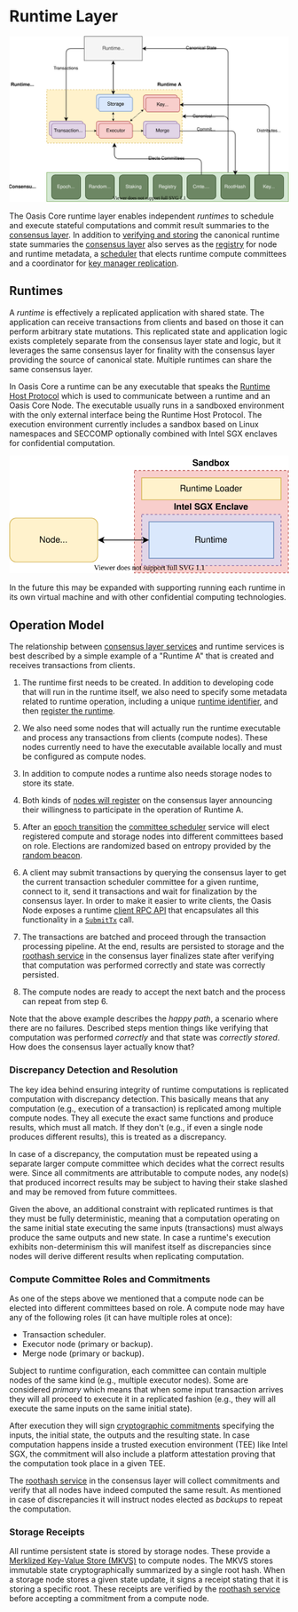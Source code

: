 # Runtime Layer

![Runtime Layer](../images/oasis-core-runtime-details.svg)

The Oasis Core runtime layer enables independent _runtimes_ to schedule and
execute stateful computations and commit result summaries to the
[consensus layer]. In addition to [verifying and storing] the canonical runtime
state summaries the [consensus layer] also serves as the [registry] for node and
runtime metadata, a [scheduler] that elects runtime compute committees and a
coordinator for [key manager replication].

[consensus layer]: ../consensus/index.md
[verifying and storing]: ../consensus/roothash.md
[registry]: ../consensus/registry.md
[scheduler]: ../consensus/scheduler.md
[key manager replication]: ../consensus/keymanager.md

## Runtimes

A _runtime_ is effectively a replicated application with shared state. The
application can receive transactions from clients and based on those it can
perform arbitrary state mutations. This replicated state and application logic
exists completely separate from the consensus layer state and logic, but it
leverages the same consensus layer for finality with the consensus layer
providing the source of canonical state. Multiple runtimes can share the same
consensus layer.

In Oasis Core a runtime can be any executable that speaks the
[Runtime Host Protocol] which is used to communicate between a runtime and an
Oasis Core Node. The executable usually runs in a sandboxed environment with
the only external interface being the Runtime Host Protocol. The execution
environment currently includes a sandbox based on Linux namespaces and SECCOMP
optionally combined with Intel SGX enclaves for confidential computation.

![Runtime Execution](../images/oasis-core-runtime-execution.svg)

In the future this may be expanded with supporting running each runtime in its
own virtual machine and with other confidential computing technologies.

[Runtime Host Protocol]: runtime-host-protocol.md

## Operation Model

The relationship between [consensus layer services] and runtime services is best
described by a simple example of a "Runtime A" that is created and receives
transactions from clients.

1. The runtime first needs to be created. In addition to developing code that
   will run in the runtime itself, we also need to specify some metadata related
   to runtime operation, including a unique [runtime identifier], and then
   [register the runtime].

1. We also need some nodes that will actually run the runtime executable and
   process any transactions from clients (compute nodes). These nodes currently
   need to have the executable available locally and must be configured as
   compute nodes.

1. In addition to compute nodes a runtime also needs storage nodes to store its
   state.

1. Both kinds of [nodes will register] on the consensus layer announcing their
   willingness to participate in the operation of Runtime A.

1. After an [epoch transition] the [committee scheduler] service will elect
   registered compute and storage nodes into different committees based on role.
   Elections are randomized based on entropy provided by the [random beacon].

1. A client may submit transactions by querying the consensus layer to get the
   current transaction scheduler committee for a given runtime, connect to it,
   send it transactions and wait for finalization by the consensus layer. In
   order to make it easier to write clients, the Oasis Node exposes a runtime
   [client RPC API] that encapsulates all this functionality in a [`SubmitTx`]
   call.

1. The transactions are batched and proceed through the transaction processing
   pipeline. At the end, results are persisted to storage and the
   [roothash service] in the consensus layer finalizes state after verifying
   that computation was performed correctly and state was correctly persisted.

1. The compute nodes are ready to accept the next batch and the process can
   repeat from step 6.

Note that the above example describes the _happy path_, a scenario where there
are no failures. Described steps mention things like verifying that computation
was performed _correctly_ and that state was _correctly stored_. How does the
consensus layer actually know that?

<!-- markdownlint-disable line-length -->
[consensus layer services]: ../consensus/index.md
[runtime identifier]: identifiers.md
[register the runtime]: ../consensus/registry.md#register-runtime
[nodes will register]: ../consensus/registry.md#register-node
[epoch transition]: ../consensus/epochtime.md
[committee scheduler]: ../consensus/scheduler.md
[random beacon]: ../consensus/beacon.md
[client RPC API]: ../oasis-node/rpc.md
[`SubmitTx`]: https://pkg.go.dev/github.com/oasislabs/oasis-core/go/runtime/client/api?tab=doc#RuntimeClient.SubmitTx
[roothash service]: ../consensus/roothash.md
<!-- markdownlint-enable line-length -->

### Discrepancy Detection and Resolution

The key idea behind ensuring integrity of runtime computations is replicated
computation with discrepancy detection. This basically means that any
computation (e.g., execution of a transaction) is replicated among multiple
compute nodes. They all execute the exact same functions and produce results,
which must all match. If they don't (e.g., if even a single node produces
different results), this is treated as a discrepancy.

In case of a discrepancy, the computation must be repeated using a separate
larger compute committee which decides what the correct results were. Since all
commitments are attributable to compute nodes, any node(s) that produced
incorrect results may be subject to having their stake slashed and may be
removed from future committees.

Given the above, an additional constraint with replicated runtimes is that they
must be fully deterministic, meaning that a computation operating on the same
initial state executing the same inputs (transactions) must always produce the
same outputs and new state. In case a runtime's execution exhibits
non-determinism this will manifest itself as discrepancies since nodes will
derive different results when replicating computation.

### Compute Committee Roles and Commitments

As one of the steps above we mentioned that a compute node can be elected into
different committees based on role. A compute node may have any of the following
roles (it can have multiple roles at once):

* Transaction scheduler.
* Executor node (primary or backup).
* Merge node (primary or backup).

Subject to runtime configuration, each committee can contain multiple nodes of
the same kind (e.g., multiple executor nodes). Some are considered _primary_
which means that when some input transaction arrives they will all proceed to
execute it in a replicated fashion (e.g., they will all execute the same inputs
on the same initial state).

After execution they will sign [cryptographic commitments] specifying the
inputs, the initial state, the outputs and the resulting state. In case
computation happens inside a trusted execution environment (TEE) like Intel SGX,
the commitment will also include a platform attestation proving that the
computation took place in a given TEE.

The [roothash service] in the consensus layer will collect commitments and
verify that all nodes have indeed computed the same result. As mentioned in case
of discrepancies it will instruct nodes elected as _backups_ to repeat the
computation.

[cryptographic commitments]: ../../go/roothash/api/commitment

### Storage Receipts

All runtime persistent state is stored by storage nodes. These provide a
[Merklized Key-Value Store (MKVS)] to compute nodes. The MKVS stores immutable
state cryptographically summarized by a single root hash. When a storage node
stores a given state update, it signs a receipt stating that it is storing a
specific root. These receipts are verified by the [roothash service] before
accepting a commitment from a compute node.

[Merklized Key-Value Store (MKVS)]: ../mkvs.md
